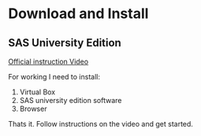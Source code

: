 # Download and Install


## SAS University Edition

[Official instruction Video](https://www.sas.com/en_in/software/university-edition/download-software.html#m=oracle-virtualbox-video)

For working I need to install:

1. Virtual Box
2. SAS university edition software
3. Browser

Thats it. Follow instructions on the video and get started. 